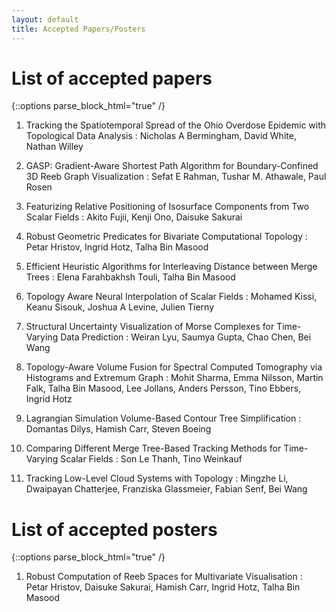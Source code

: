 ```yaml
---
layout: default
title: Accepted Papers/Posters
---
```


# List of accepted papers

{::options parse_block_html="true" /}

1. Tracking the Spatiotemporal Spread of the Ohio Overdose Epidemic with Topological Data Analysis
: Nicholas A Bermingham, David White, Nathan Willey

2. GASP: Gradient-Aware Shortest Path Algorithm for Boundary-Confined 3D Reeb Graph Visualization
: Sefat E Rahman, Tushar M. Athawale, Paul Rosen

3. Featurizing Relative Positioning of Isosurface Components from Two Scalar Fields
: Akito Fujii, Kenji Ono, Daisuke Sakurai

4. Robust Geometric Predicates for Bivariate Computational Topology
: Petar Hristov, Ingrid Hotz, Talha Bin Masood 

5. Efficient Heuristic Algorithms for Interleaving Distance between Merge Trees
: Elena Farahbakhsh Touli, Talha Bin Masood

6. Topology Aware Neural Interpolation of Scalar Fields
: Mohamed Kissi, Keanu Sisouk, Joshua A Levine, Julien Tierny

7. Structural Uncertainty Visualization of Morse Complexes for Time-Varying Data Prediction
: Weiran Lyu, Saumya Gupta, Chao Chen, Bei Wang

8. Topology-Aware Volume Fusion for Spectral Computed Tomography via Histograms and Extremum Graph
: Mohit Sharma, Emma Nilsson, Martin Falk, Talha Bin Masood, Lee Jollans, Anders Persson, Tino Ebbers, Ingrid Hotz

9. Lagrangian Simulation Volume-Based Contour Tree Simplification
: Domantas Dilys, Hamish Carr, Steven Boeing

10. Comparing Different Merge Tree-Based Tracking Methods for Time-Varying Scalar Fields
: Son Le Thanh, Tino Weinkauf

11. Tracking Low-Level Cloud Systems with Topology
: Mingzhe Li, Dwaipayan Chatterjee, Franziska Glassmeier, Fabian Senf, Bei Wang

# List of accepted posters

{::options parse_block_html="true" /}

1. Robust Computation of Reeb Spaces for Multivariate Visualisation
: Petar Hristov, Daisuke Sakurai, Hamish Carr, Ingrid Hotz, Talha Bin Masood
